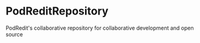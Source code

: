 # PodReditRepository
PodRedit's collaborative repository for collaborative development and open source
